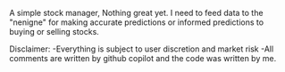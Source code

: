 A simple stock manager, Nothing great yet. I need to feed data to the "nenigne" for making accurate predictions or informed predictions to buying or selling stocks. 

Disclaimer:
-Everything is subject to user discretion and market risk
-All comments are written by github copilot and the code was written by me.
